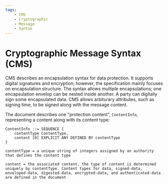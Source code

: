 ```yaml
---
tags:
	- CMS
	- Cryptographic
	- Message
	- Syntax
---
```


# Cryptographic Message Syntax (CMS)

CMS describes an encapsulation syntax for data protection. It supports digital signatures and encryption; however, the specification mainly focuses on encapsulation structure. The syntax allows multiple encapsulations; one encapsulation envelop can be nested inside another. A party can digitally sign some encapsulated data. CMS allows arbiturary attributes, such as signing time, to be signed along with the message content.

The document describes one "protection content", `ContentInfo`, representing a content along with its content type:

```
ContentInfo ::= SEQUENCE {
	contentType ContentType,
	content [0] EXPLICIT ANY DEFINED BY contentType 
}

contentType = a unique string of integers assigned by an authority that defines the content type

content = the associated content. the type of content is determined uniquely by contentType. Content types for data, signed-data, enveloped-data, digested-data, encrypted-data, and authenticated-data are defined in the document
```